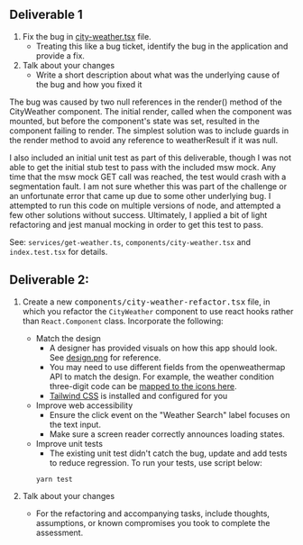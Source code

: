 ## Deliverable 1 

1. Fix the bug in [city-weather.tsx](components/city-weather.tsx) file.
    - Treating this like a bug ticket, identify the bug in the application and provide a fix.
2. Talk about your changes
    - Write a short description about what was the underlying cause of the bug and how you fixed it

The bug was caused by two null references in the render() method of the CityWeather component. The initial render, 
called when the component was mounted, but before the component's state was set, resulted in the component failing to
render. The simplest solution was to include guards in the render method to avoid any reference to weatherResult if it 
was null.

I also included an initial unit test as part of this deliverable, though I was not able to get the initial stub test to
pass with the included msw mock. Any time that the msw mock GET call was reached, the test would crash with a 
segmentation fault. I am not sure whether this was part of the challenge or an unfortunate error that came up due to 
some other underlying bug. I attempted to run this code on multiple versions of node, and attempted a few other solutions
without success. Ultimately, I applied a bit of light refactoring and jest manual mocking in order to get this test to 
pass. 

See: `services/get-weather.ts`, `components/city-weather.tsx` and `index.test.tsx` for details.

## Deliverable 2:

1. Create a new <samp>components/city-weather-refactor.tsx</samp> file, in which you refactor the `CityWeather` component to use react hooks rather than `React.Component` class. Incorporate the following:

    - Match the design
        - A designer has provided visuals on how this app should look. See [design.png](design.png) for reference.
        - You may need to use different fields from the openweathermap API to match the design. For example, the weather condition three-digit code can be [mapped to the icons here](https://openweathermap.org/weather-conditions).
        - [Tailwind CSS](https://tailwindcss.com/docs/background-color) is installed and configured for you
    - Improve web accessibility
        - Ensure the click event on the "Weather Search" label focuses on the text input.
        - Make sure a screen reader correctly announces loading states.
    - Improve unit tests
        - The existing unit test didn't catch the bug, update and add tests to reduce regression. To run your tests, use script below:
       ```
       yarn test
       ```

2. Talk about your changes
    - For the refactoring and accompanying tasks, include thoughts, assumptions, or known compromises you took to complete the assessment.
